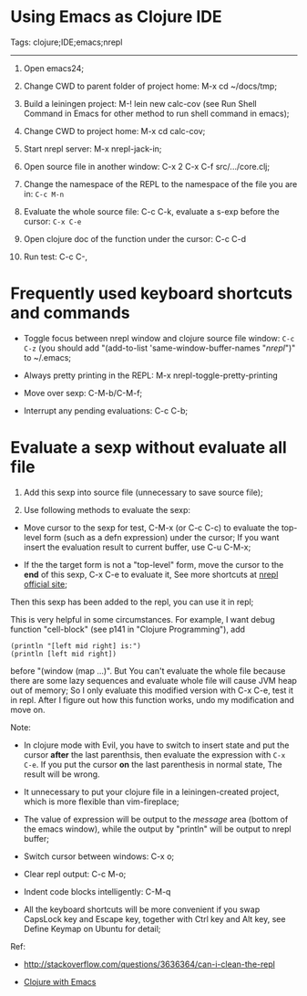 # Using Emacs as Clojure IDE
Tags: clojure;IDE;emacs;nrepl

------

1. Open emacs24;

1. Change CWD to parent folder of project home: M-x cd<CR> ~/docs/tmp<CR>;

1. Build a leiningen project: M-! lein new calc-cov (see Run Shell Command in
   Emacs for other method to run shell command in emacs);

1. Change CWD to project home: M-x cd<CR> calc-cov<CR>;

1. Start nrepl server: M-x nrepl-jack-in;

1. Open source file in another window: C-x 2 C-x C-f src/.../core.clj;

1. Change the namespace of the REPL to the namespace of the file you are in:
   `C-c M-n`

1. Evaluate the whole source file: C-c C-k, evaluate a s-exp before the cursor:
   `C-x C-e`

1. Open clojure doc of the function under the cursor: C-c C-d

1. Run test: C-c C-,

# Frequently used keyboard shortcuts and commands

* Toggle focus between nrepl window and clojure source file window:
  `C-c C-z` (you should add "(add-to-list 'same-window-buffer-names "*nrepl*")"
  to ~/.emacs;

* Always pretty printing in the REPL: M-x nrepl-toggle-pretty-printing

* Move over sexp: C-M-b/C-M-f;

* Interrupt any pending evaluations: C-c C-b;

# Evaluate a sexp without evaluate all file

1. Add this sexp into source file (unnecessary to save source file);

1. Use following methods to evaluate the sexp:

* Move cursor to the sexp for test, C-M-x (or C-c C-c) to evaluate the top-level
  form (such as a defn expression) under the cursor;
  If you want insert the evaluation result to current buffer, use C-u C-M-x;

* If the the target form is not a "top-level" form, move the cursor to the
  **end** of this sexp, C-x C-e to evaluate it, See more shortcuts at
  [nrepl official site](https://github.com/clojure-emacs/nrepl.el);

Then this sexp has been added to the repl, you can use it in repl;

This is very helpful in some circumstances. For example, I want debug function
"cell-block" (see p141 in "Clojure Programming"), add 

    (println "[left mid right] is:") 
    (println [left mid right]) 

before "(window (map ...)". But You can't evaluate the whole file because there
are some lazy sequences and evaluate whole file will cause JVM heap out of memory;
So I only evaluate this modified version with C-x C-e, test it in repl.
After I figure out how this function works, undo my modification and move on.

Note:

* In clojure mode with Evil, you have to switch to insert state and put the
  cursor **after** the last parenthsis, then evaluate the expression with
  `C-x C-e`. If you put the cursor **on** the last parenthesis in normal state,
  The result will be wrong.

* It unnecessary to put your clojure file in a leiningen-created project,
  which is more flexible than vim-fireplace;

* The value of expression will be output to the *message* area
  (bottom of the emacs window), while the output by "println"
  will be output to nrepl buffer;

* Switch cursor between windows: C-x o;

* Clear repl output: C-c M-o;

* Indent code blocks intelligently: C-M-q

* All the keyboard shortcuts will be more convenient if you swap CapsLock key
  and Escape key, together with Ctrl key and Alt key, see Define Keymap on Ubuntu for detail;

Ref:

* http://stackoverflow.com/questions/3636364/can-i-clean-the-repl

* [Clojure with Emacs](http://cojure-doc.org/articles/tutorials/emacs.html)
